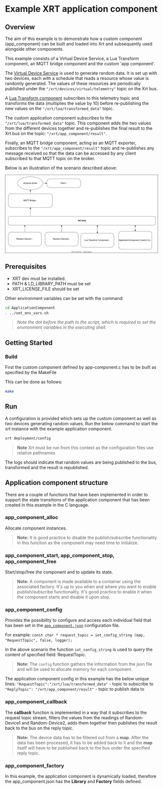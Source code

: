 # Example XRT application component

## Overview

The aim of this example is to demonstrate how a custom component (app_component) can be built and loaded into Xrt and subsequently used alongside other components.

This example consists of a Virtual Device Service, a Lua Transform component, an MQTT bridge component and the custom 'app component'.

The [Virtual Device Service](https://docs.iotechsys.com/edge-xrt22/device-service-components/virtual-device-service-component.html) is used to generate random data. It is set up with two devices, each with a schedule that reads a resource whose value is randomly generated. The values of these resources are periodically published under the `"/xrt/devices/virtual/telemetry"` topic on the Xrt bus.

A [Lua Transform component](https://docs.iotechsys.com/edge-xrt22/transform-components/lua-transform-component.html) subscribes to this telemetry topic and transforms the data (multiplies the value by 10) before re-publishing the new values on the `"/xrt/lua/transformed_data"` topic.

The custom application component subscribes to the `"/xrt/lua/transformed_data"` topic. This component adds the two values from the different devices together and re-publishes the final result to the Xrt bus on the topic: `"/xrt/app_component/result"`.

Finally, an MQTT bridge component, acting as an MQTT exporter, subscribes to the `"/xrt/app_component/result"` topic and re-publishes any message received so that the data can be accessed by any client subscribed to that MQTT topic on the broker.

Below is an illustration of the scenario described above:

![XRT application component example illustration](Application_Component.drawio.svg)

## Prerequisites

- XRT dev must be installed.
- PATH & LD_LIBRARY_PATH must be set
- XRT_LICENSE_FILE should be set

Other environment variables can be set with the command:

```bash
cd ApplicationComponent
. ../set_env_vars.sh
```

> _Note the dot before the path to the script, which is required to set the environment variables in the executing shell._

## Getting Started

### Build

First the custom component defined by app-component.c has to be built as specified by the MakeFile

This can be done as follows:

```bash
make
```

## Run

A configuration is provided which sets up the custom component as well as two devices generating random values. Run the below command to start the xrt instance with the example application component.

```bash
xrt deployment/config
```

> **Note** Xrt must be run from this context as the configuration files use relative pathnames

The logs should indicate that random values are being published to the bus, transformed and the result is republished.

## Application component structure

There are a couple of functions that have been implemented in order to support the state transitions of the application component that has been created in this example in the C language.

### app_component_alloc

Allocate component instances.

> **Note:** It is good practice to disable the publish/subscribe functionality in this function as the component may need time to initialize.

### app_component_start, app_component_stop, app_component_free

Start/stop/free the component and to update its state.

> **Note:** A component is made available to a container using the associated factory. It's up to you when and where you want to enable publish/subscribe functionality. It's good practice to enable it when the component starts and disable it upon stop.

### app_component_config

Provides the possibility to configure and access each individual field that has been set in the [`app_component.json`](../deployment/config/app_component.json) configuration file.

For example:
`const char * request_topic = iot_config_string (map, "RequestTopic", false, logger);`

In the above scenario the function `iot_config_string` is used to query the content of specified field: RequestTopic.

> **Note:** The `config` function gathers the information from the json file and will be used to allocate memory for each component.

The application component config in this example has the below unique lines:
`"RequestTopic":"/xrt/lua/transformed_data"` - topic to subscribe to
`"ReplyTopic": "/xrt/app_component/result"` - topic to publish data to

### app_component_callback

The **callback** function is implemented in a way that it subscribes to the request topic stream, filters the values from the readings of Random-Device1 and Random-Device2, adds them together then publishes the result back to the bus on the reply topic.

> **Note:** The device data has to be filtered out from a **map**. After the data has been processed, it has to be added back to it and the **map** itself will have to be published back to the bus under the specified reply topic.

### app_component_factory

In this example, the application component is dynamically loaded, therefore the app_component.json has the **Library** and **Factory** fields defined.
